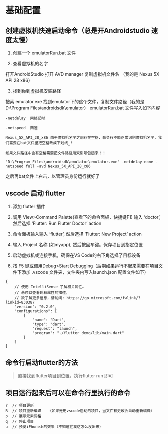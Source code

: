 # 基础配置


## 创建虚拟机快速启动命令（总是开Androidstudio 速度太慢）

1. 创建一个 emulatorRun.bat 文件

2. 查看虚拟机的名字 

打开AndroidStudio 打开 AVD manager 复制虚拟机文件名 （我的是 Nexus 5X API 28 x86）

3. 找到你到虚拟机安装路径 

搜索 emulator.exe 找到emulator下的这个文件，复制文件路径（我的是  D:\Program Files\androidsdk\emulator）
emulatorRun.bat 文件写入如下内容

```
-netdelay  网络延时

-netspeed  网速

Nexus_5X_API_28_x86 由于虚拟机名字之间存在空格，命令行不能正常识别虚拟机名字，我们需要在bat文件里把空格改成下划线_!

如果文件路径中含有空格需要把文件路径用双引号包起来！！

"D:\Program Files\androidsdk\emulator\emulator.exe" -netdelay none -netspeed full -avd Nexus_5X_API_28_x86

```

之后再bat文件上右击，以管理员身份运行就好了

## vscode 启动 flutter

1. 添加 flutter 插件

2. 调用 View>Command Palette(查看下的命令面板，快捷键F1) 输入 ‘doctor’, 然后选择 ‘Flutter: Run Flutter Doctor’ action

3. 命令面板输入输入 ‘flutter’, 然后选择 ‘Flutter: New Project’ action

4. 输入 Project 名称 (如myapp), 然后按回车键。保存项目到指定位置

5. 启动虚拟机或连接手机，确保在VS Code的右下角选择了目标设备

6. 按 F5 键或调用Debug>Start Debugging（后期如果运行不起来需要在项目文件下添加 .vscode 文件夹，文件夹内写入launch.json 配置文件如下）

```
{
    // 使用 IntelliSense 了解相关属性。 
    // 悬停以查看现有属性的描述。
    // 欲了解更多信息，请访问: https://go.microsoft.com/fwlink/?linkid=830387
    "version": "0.2.0",
    "configurations": [
        {
            "name": "Dart",
            "type": "dart",
            "request": "launch",
            "program": "./flutter_demo/lib/main.dart"
        }
    ]
}

```

## 命令行启动flutter的方法 

> 直接找到flutter项目到位置，执行flutter run 即可

## 项目运行起来后可以在命令行里执行的命令

```
r  // 项目更新
R  // 项目重新编译   （如果是用vscode启动的项目，当文件有更改会自动重新编译）
p  // 展示元素网格
q  // 停止项目
u  // 预览iPhone上的效果（不知道在我这怎么没出来）

```
